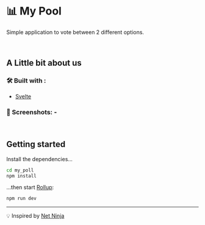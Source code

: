 
# 📊 My Pool
Simple application to vote between 2 different options.

<br />

## A Little bit about us
### 🛠️ Built with :
- [Svelte](https://svelte.dev/)
### ️🌃 Screenshots: -

<br />

## Getting started
Install the dependencies...

```bash
cd my_poll
npm install
```

...then start [Rollup](https://rollupjs.org):

```bash
npm run dev
```

---

💡 Inspired by [Net Ninja](https://www.youtube.com/watch?v=zojEMeQGGHs&list=PL4cUxeGkcC9hlbrVO_2QFVqVPhlZmz7tO)

